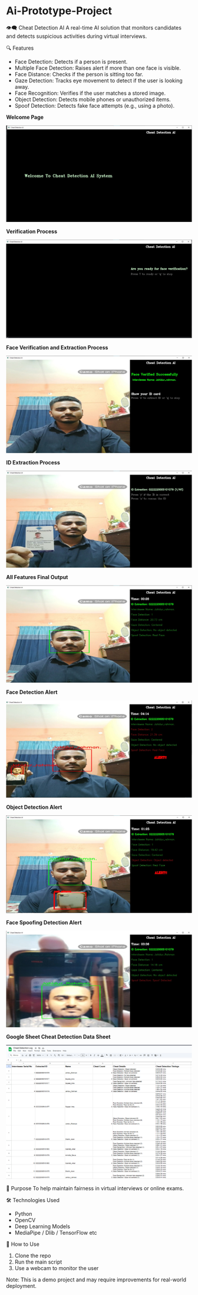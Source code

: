 # Ai-Prototype-Project
👁️‍🗨️ Cheat Detection AI
A real-time AI solution that monitors candidates and detects suspicious activities during virtual interviews.

🔍 Features
- Face Detection: Detects if a person is present.
- Multiple Face Detection: Raises alert if more than one face is visible.
- Face Distance: Checks if the person is sitting too far.
- Gaze Detection: Tracks eye movement to detect if the user is looking away.
- Face Recognition: Verifies if the user matches a stored image.
- Object Detection: Detects mobile phones or unauthorized items.
- Spoof Detection: Detects fake face attempts (e.g., using a photo).


**Welcome Page**

![Welcome Page](https://github.com/jahidurmahim/Ai-Prototype-Project/blob/main/Welcome%20page.jpg?raw=true)


**Verification Process**

![Verification Process](https://github.com/jahidurmahim/Ai-Prototype-Project/blob/main/Varification%20Process.jpg?raw=true)


**Face Verification and Extraction Process**

![Face Verification and id extraction process](https://github.com/jahidurmahim/Ai-Prototype-Project/blob/main/Face%20verification.jpg?raw=true)


**ID Extraction Process**

![ID extraction](https://github.com/jahidurmahim/Ai-Prototype-Project/blob/main/Id%20extraction.jpg?raw=true)


**All Features Final Output**

![All features detection](https://github.com/jahidurmahim/Ai-Prototype-Project/blob/main/All%20features%20active.jpg?raw=true)


**Face Detection Alert**

![Face Detection](https://github.com/jahidurmahim/Ai-Prototype-Project/blob/main/Face%20detection.jpg?raw=true)


**Object Detection Alert**

![Object Detection](https://github.com/jahidurmahim/Ai-Prototype-Project/blob/main/Object%20detecion.jpg?raw=true)


**Face Spoofing Detection Alert**

![Face spoofing](https://github.com/jahidurmahim/Ai-Prototype-Project/blob/main/Face%20spoofying.jpg?raw=true)


**Google Sheet Cheat Detection Data Sheet**

![Cheat detection data sheet](https://github.com/jahidurmahim/Ai-Prototype-Project/blob/main/Cheat%20detection%20data%20sheet.png?raw=true)


🎯 Purpose
To help maintain fairness in virtual interviews or online exams.

🛠️ Technologies Used
- Python
- OpenCV
- Deep Learning Models
- MediaPipe / Dlib / TensorFlow etc

📁 How to Use
1. Clone the repo
2. Run the main script
3. Use a webcam to monitor the user

Note: This is a demo project and may require improvements for real-world deployment.

